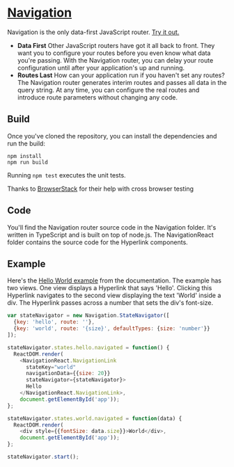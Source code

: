 # [Navigation](http://grahammendick.github.io/navigation/)
Navigation is the only data-first JavaScript router. [Try it out.](http://grahammendick.github.io/navigation/)
* **Data First** Other JavaScript routers have got it all back to front. They want you to configure your routes before you even know what data you're passing. With the Navigation router, you can delay your route configuration until after your application's up and running.
* **Routes Last** How can your application run if you haven't set any routes? The Navigation router generates interim routes and passes all data in the query string. At any time, you can configure the real routes and introduce route parameters without changing any code.

## Build
Once you've cloned the repository, you can install the dependencies and run the build:

    npm install
    npm run build

Running `npm test` executes the unit tests.

Thanks to [BrowserStack](https://www.browserstack.com/) for their help with cross browser testing

## Code
You'll find the Navigation router source code in the Navigation folder. It's written in TypeScript and is built on top of node.js. The NavigationReact folder contains the source code for the Hyperlink components.

## Example
Here's the [Hello World example](http://grahammendick.github.io/navigation/documentation/hello-world.html) from the documentation. The example has two views. One view displays a Hyperlink that says 'Hello'. Clicking this Hyperlink navigates to the second view displaying the text 'World' inside a div. The Hyperlink passes across a number that sets the div's font-size.

```js
var stateNavigator = new Navigation.StateNavigator([
  {key: 'hello', route: ''},
  {key: 'world', route: '{size}', defaultTypes: {size: 'number'}}
]);

stateNavigator.states.hello.navigated = function() {
  ReactDOM.render(
    <NavigationReact.NavigationLink 
      stateKey="world"
      navigationData={{size: 20}}
      stateNavigator={stateNavigator}>
      Hello
    </NavigationReact.NavigationLink>,
    document.getElementById('app'));
};

stateNavigator.states.world.navigated = function(data) {
  ReactDOM.render(
    <div style={{fontSize: data.size}}>World</div>,
    document.getElementById('app'));
};

stateNavigator.start();
```



